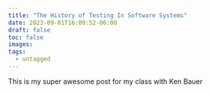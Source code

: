 ```yaml
---
title: "The History of Testing In Software Systems"
date: 2023-09-01T16:09:52-06:00
draft: false
toc: false
images:
tags:
  - untagged
---
```


This is my super awesome post for my class with Ken Bauer